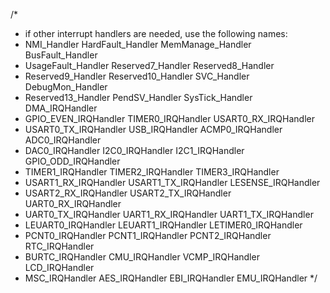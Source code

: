 /*
 * if other interrupt handlers are needed, use the following names:
 * NMI_Handler HardFault_Handler MemManage_Handler BusFault_Handler
 * UsageFault_Handler Reserved7_Handler Reserved8_Handler
 * Reserved9_Handler Reserved10_Handler SVC_Handler DebugMon_Handler
 * Reserved13_Handler PendSV_Handler SysTick_Handler DMA_IRQHandler
 * GPIO_EVEN_IRQHandler TIMER0_IRQHandler USART0_RX_IRQHandler
 * USART0_TX_IRQHandler USB_IRQHandler ACMP0_IRQHandler ADC0_IRQHandler
 * DAC0_IRQHandler I2C0_IRQHandler I2C1_IRQHandler GPIO_ODD_IRQHandler
 * TIMER1_IRQHandler TIMER2_IRQHandler TIMER3_IRQHandler
 * USART1_RX_IRQHandler USART1_TX_IRQHandler LESENSE_IRQHandler
 * USART2_RX_IRQHandler USART2_TX_IRQHandler UART0_RX_IRQHandler
 * UART0_TX_IRQHandler UART1_RX_IRQHandler UART1_TX_IRQHandler
 * LEUART0_IRQHandler LEUART1_IRQHandler LETIMER0_IRQHandler
 * PCNT0_IRQHandler PCNT1_IRQHandler PCNT2_IRQHandler RTC_IRQHandler
 * BURTC_IRQHandler CMU_IRQHandler VCMP_IRQHandler LCD_IRQHandler
 * MSC_IRQHandler AES_IRQHandler EBI_IRQHandler EMU_IRQHandler 
 */